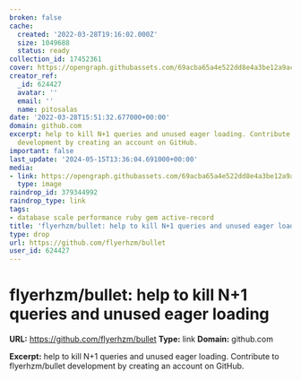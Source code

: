 ```yaml
---
broken: false
cache:
  created: '2022-03-28T19:16:02.000Z'
  size: 1049688
  status: ready
collection_id: 17452361
cover: https://opengraph.githubassets.com/69acba65a4e522dd8e4a3be12a9ac8aecde2140fa1ad09e170fe02f7b76e9113/flyerhzm/bullet
creator_ref:
  _id: 624427
  avatar: ''
  email: ''
  name: pitosalas
date: '2022-03-28T15:51:32.677000+00:00'
domain: github.com
excerpt: help to kill N+1 queries and unused eager loading. Contribute to flyerhzm/bullet
  development by creating an account on GitHub.
important: false
last_update: '2024-05-15T13:36:04.691000+00:00'
media:
- link: https://opengraph.githubassets.com/69acba65a4e522dd8e4a3be12a9ac8aecde2140fa1ad09e170fe02f7b76e9113/flyerhzm/bullet
  type: image
raindrop_id: 379344992
raindrop_type: link
tags:
- database scale performance ruby gem active-record
title: 'flyerhzm/bullet: help to kill N+1 queries and unused eager loading'
type: drop
url: https://github.com/flyerhzm/bullet
user_id: 624427
---
```


# flyerhzm/bullet: help to kill N+1 queries and unused eager loading

**URL:** https://github.com/flyerhzm/bullet
**Type:** link
**Domain:** github.com

**Excerpt:** help to kill N+1 queries and unused eager loading. Contribute to flyerhzm/bullet development by creating an account on GitHub.
